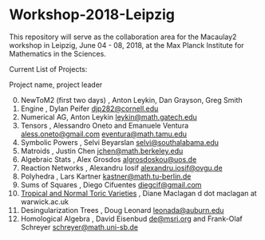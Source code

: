 # Workshop-2018-Leipzig

This repository will serve as the collaboration area for the Macaulay2 workshop
in Leipzig, June 04 - 08, 2018, at the Max Planck Institute for Mathematics in
the Sciences. 
  
Current List of Projects:

Project name, project leader

0. NewToM2 (first two days) , Anton Leykin, Dan Grayson, Greg Smith
1. Engine , Dylan Peifer djp282@cornell.edu
2. Numerical AG, Anton Leykin leykin@math.gatech.edu
3. Tensors , Alessandro Oneto and Emanuele Ventura aless.oneto@gmail.com eventura@math.tamu.edu
4. Symbolic Powers , Selvi Beyarslan selvi@southalabama.edu
5. Matroids , Justin Chen jchen@math.berkeley.edu
6. Algebraic Stats , Alex Grosdos algrosdoskou@uos.de
7. Reaction Networks , Alexandru Iosif alexandru.iosif@ovgu.de
8. Polyhedra , Lars Kartner kastner@math.tu-berlin.de
9. Sums of Squares , Diego Cifuentes diegcif@gmail.com
10. <a href="https://github.com/Macaulay2/Workshop-2018-Leipzig/wiki/Tropical-and-Normal-Toric-Varieties">Tropical and Normal Toric Varieties</a> , Diane Maclagan  d dot maclagan at warwick.ac.uk
11. Desingularization Trees , Doug Leonard leonada@auburn.edu
12. Homological Algebra , David Eisenbud de@msri.org and Frank-Olaf Schreyer schreyer@math.uni-sb.de

